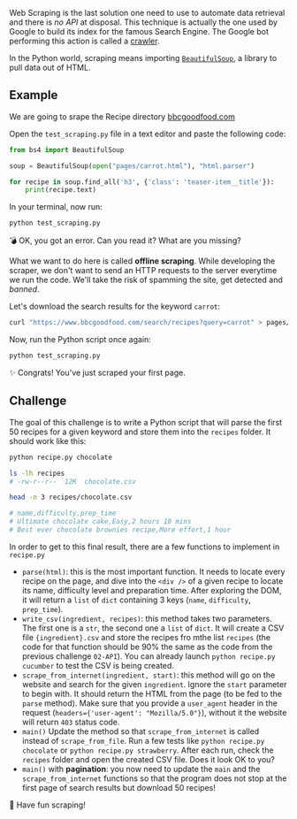 Web Scraping is the last solution one need to use to automate data retrieval and there is _no API_ at disposal. This technique is actually the one used by Google to build its index for the famous Search Engine. The Google bot performing this action is called a [crawler](https://www.google.com/search/howsearchworks/crawling-indexing/).

In the Python world, scraping means importing [`BeautifulSoup`](https://www.crummy.com/software/BeautifulSoup/bs4/doc/), a library to pull data out of HTML.

## Example

We are going to srape the Recipe directory [bbcgoodfood.com](https://www.bbcgoodfood.com/search/recipes)

Open the `test_scraping.py` file in a text editor and paste the following code:

```python
from bs4 import BeautifulSoup

soup = BeautifulSoup(open("pages/carrot.html"), "html.parser")

for recipe in soup.find_all('h3', {'class': 'teaser-item__title'}):
    print(recipe.text)
```

In your terminal, now run:

```bash
python test_scraping.py
```

💣 OK, you got an error. Can you read it? What are you missing?

What we want to do here is called **offline scraping**. While developing the scraper, we don't want to send an HTTP requests to the server everytime we run the code. We'll take the risk of spamming the site, get detected and _banned_.

Let's download the search results for the keyword `carrot`:

```bash
curl "https://www.bbcgoodfood.com/search/recipes?query=carrot" > pages/carrot.html
```

Now, run the Python script once again:

```bash
python test_scraping.py
```

✨ Congrats! You've just scraped your first page.

## Challenge

The goal of this challenge is to write a Python script that will parse the first 50 recipes for a given keyword and store them into the `recipes` folder. It should work like this:

```bash
python recipe.py chocolate

ls -lh recipes
# -rw-r--r--  12K  chocolate.csv

head -n 3 recipes/chocolate.csv

# name,difficulty,prep_time
# Ultimate chocolate cake,Easy,2 hours 10 mins
# Best ever chocolate brownies recipe,More effort,1 hour
```

In order to get to this final result, there are a few functions to implement in `recipe.py`

- `parse(html)`: this is the most important function. It needs to locate every recipe on the page, and dive into the `<div />` of a given recipe to locate its name, difficulty level and preparation time. After exploring the DOM, it will return a `list` of `dict` containing 3 keys (`name`, `difficulty`, `prep_time`).
- `write_csv(ingredient, recipes)`: this method takes two parameters. The first one is a `str`, the second one a `list` of `dict`. It will create a CSV file `{ingredient}.csv` and store the recipes fro mthe list `recipes` (the code for that function should be 90% the same as the code from the previous challenge `02-API`). You can already launch `python recipe.py cucumber` to test the CSV is being created.
- `scrape_from_internet(ingredient, start)`: this method will go on the website and search for the given `ingredient`. Ignore the `start` parameter to begin with. It should return the HTML from the page (to be fed to the `parse` method). Make sure that you provide a `user_agent` header in the request (`headers={'user-agent': "Mozilla/5.0"}`), without it the website will return `403` status code.
- `main()` Update the method so that `scrape_from_internet` is called instead of `scrape_from_file`. Run a few tests like `python recipe.py chocolate` or `python recipe.py strawberry`. After each run, check the `recipes` folder and open the created CSV file. Does it look OK to you?
- `main()` with **pagination**: you now need to update the `main` and the `scrape_from_internet` functions so that the program does not stop at the first page of search results but download 50 recipes!

🙌 Have fun scraping!
